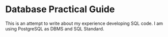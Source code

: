 # Database Practical Guide

This is an attempt to write about my experience developing SQL code. I am using PostgreSQL as DBMS and SQL Standard.

